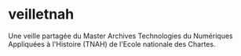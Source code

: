 # veilletnah
Une veille partagée du Master Archives Technologies du Numériques Appliquées à l'Histoire (TNAH) de l'Ecole nationale des Chartes.
